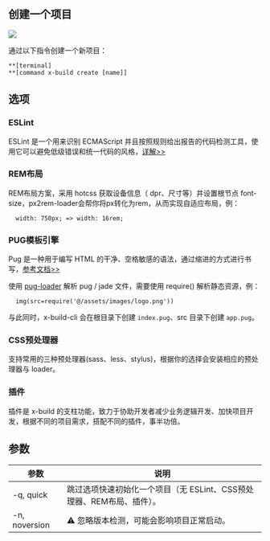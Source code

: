 ## 创建一个项目

![](https://ws1.sinaimg.cn/large/006tNc79ly1fzakm551gsj31ao0re7dn.jpg)

通过以下指令创建一个新项目：

```
**[terminal]
**[command x-build create [name]]
```
## 选项

### ESLint

ESLint 是一个用来识别 ECMAScript 并且按照规则给出报告的代码检测工具，使用它可以避免低级错误和统一代码的风格，[详解>>](../others/eslint.md)

### REM布局

REM布局方案，采用 hotcss 获取设备信息（ dpr、尺寸等）并设置根节点 font-size，px2rem-loader会帮你将px转化为rem，从而实现自适应布局，例：

```
  width: 750px; => width: 16rem;
```

### PUG模板引擎

Pug 是一种用于编写 HTML 的干净、空格敏感的语法，通过缩进的方式进行书写，[参考文档>>](https://pugjs.org/zh-cn/api/getting-started.html)

使用 [pug-loader](https://github.com/pugjs/pug-loader) 解析 pug / jade 文件，需要使用 require() 解析静态资源，例：

```pug
  img(src=require('@/assets/images/logo.png'))
```

与此同时，x-build-cli 会在根目录下创建 `index.pug`、src 目录下创建 `app.pug`。

### CSS预处理器

支持常用的三种预处理器(sass、less、stylus)，根据你的选择会安装相应的预处理器与 loader。

### 插件

插件是 x-build 的支柱功能，致力于协助开发者减少业务逻辑开发、加快项目开发，根据不同的项目需求，搭配不同的插件，事半功倍。

## 参数

| 参数 | 说明 |
| - | - |
| -q, quick | 跳过选项快速初始化一个项目（无 ESLint、CSS预处理器、REM布局、插件）。 |
| -n, noversion | ⚠️ 忽略版本检测，可能会影响项目正常启动。 |